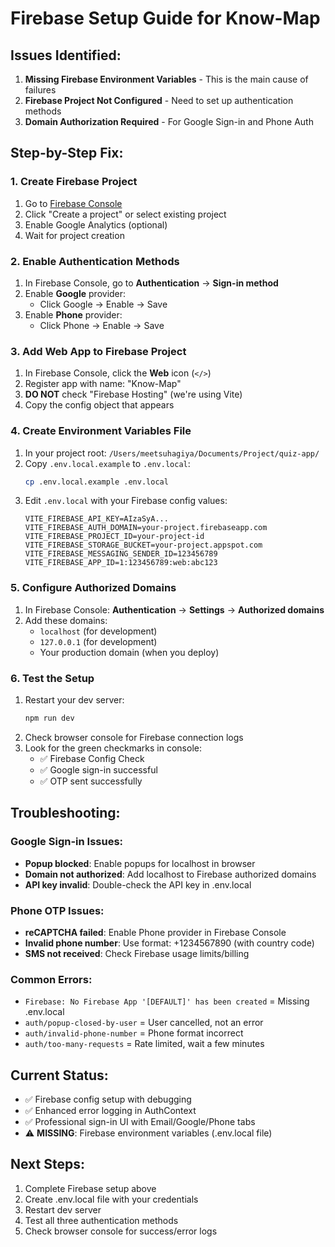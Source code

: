 # Firebase Setup Guide for Know-Map

## Issues Identified:
1. **Missing Firebase Environment Variables** - This is the main cause of failures
2. **Firebase Project Not Configured** - Need to set up authentication methods
3. **Domain Authorization Required** - For Google Sign-in and Phone Auth

## Step-by-Step Fix:

### 1. Create Firebase Project
1. Go to [Firebase Console](https://console.firebase.google.com/)
2. Click "Create a project" or select existing project
3. Enable Google Analytics (optional)
4. Wait for project creation

### 2. Enable Authentication Methods
1. In Firebase Console, go to **Authentication** → **Sign-in method**
2. Enable **Google** provider:
   - Click Google → Enable → Save
3. Enable **Phone** provider:
   - Click Phone → Enable → Save

### 3. Add Web App to Firebase Project
1. In Firebase Console, click the **Web** icon (`</>`)
2. Register app with name: "Know-Map" 
3. **DO NOT** check "Firebase Hosting" (we're using Vite)
4. Copy the config object that appears

### 4. Create Environment Variables File
1. In your project root: `/Users/meetsuhagiya/Documents/Project/quiz-app/`
2. Copy `.env.local.example` to `.env.local`:
   ```bash
   cp .env.local.example .env.local
   ```
3. Edit `.env.local` with your Firebase config values:
   ```
   VITE_FIREBASE_API_KEY=AIzaSyA...
   VITE_FIREBASE_AUTH_DOMAIN=your-project.firebaseapp.com
   VITE_FIREBASE_PROJECT_ID=your-project-id
   VITE_FIREBASE_STORAGE_BUCKET=your-project.appspot.com
   VITE_FIREBASE_MESSAGING_SENDER_ID=123456789
   VITE_FIREBASE_APP_ID=1:123456789:web:abc123
   ```

### 5. Configure Authorized Domains
1. In Firebase Console: **Authentication** → **Settings** → **Authorized domains**
2. Add these domains:
   - `localhost` (for development)
   - `127.0.0.1` (for development)
   - Your production domain (when you deploy)

### 6. Test the Setup
1. Restart your dev server:
   ```bash
   npm run dev
   ```
2. Check browser console for Firebase connection logs
3. Look for the green checkmarks in console:
   - ✅ Firebase Config Check
   - ✅ Google sign-in successful
   - ✅ OTP sent successfully

## Troubleshooting:

### Google Sign-in Issues:
- **Popup blocked**: Enable popups for localhost in browser
- **Domain not authorized**: Add localhost to Firebase authorized domains
- **API key invalid**: Double-check the API key in .env.local

### Phone OTP Issues:
- **reCAPTCHA failed**: Enable Phone provider in Firebase Console
- **Invalid phone number**: Use format: +1234567890 (with country code)
- **SMS not received**: Check Firebase usage limits/billing

### Common Errors:
- `Firebase: No Firebase App '[DEFAULT]' has been created` = Missing .env.local
- `auth/popup-closed-by-user` = User cancelled, not an error
- `auth/invalid-phone-number` = Phone format incorrect
- `auth/too-many-requests` = Rate limited, wait a few minutes

## Current Status:
- ✅ Firebase config setup with debugging
- ✅ Enhanced error logging in AuthContext
- ✅ Professional sign-in UI with Email/Google/Phone tabs
- ⚠️ **MISSING**: Firebase environment variables (.env.local file)

## Next Steps:
1. Complete Firebase setup above
2. Create .env.local file with your credentials
3. Restart dev server
4. Test all three authentication methods
5. Check browser console for success/error logs
